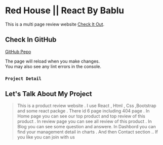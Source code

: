 # Red House || React By Bablu

This is a multi page review website  [Check It Out](https://red-house-react.netlify.app/).

## Check In GitHub

[GitHub Pepo](https://github.com/programming-hero-web-course-4/product-analysis-website-BabluMia) 

The page will reload when you make changes.\
You may also see any lint errors in the console.

### `Project Detail`


Let's Talk About My Project
----------------------------

> This is a product review website . I use React , Html , Css ,Bootstrap and some react packge .
>There id 6 page including 404 page . 
>In Home page you can see our top product and top review of this product .
>In review page you can see all review of this product .
>In Blog you can see some question and answere.
>In Dashbord you can find your management detail in charts .
>And then Contact section .. If you like you can join with us

